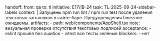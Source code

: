 handoff:
  from: qa
  to: tl
  initiative: E17/IB-24
  task: TL-2025-09-24-sidebar-labels
  context: |
    Запущены npm run lint / npm run test после удаления текстовых заголовков в сайте-баре. Предупреждения timezone ожидаемы.
  artifacts:
    - path: web/components/AppShell.tsx
      note: визуальная проверка отсутствия текстовых подписей
  acceptance:
    - eslint прошёл без ошибок
    - vitest все тесты зелёные
  blockers:
    - нет
